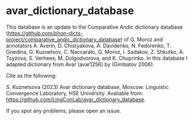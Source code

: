 # avar_dictionary_database

This database is an update to the Comparative Andic dictionary database (https://github.com/phon-dicts-project/comparative_andic_dictionary_database) of G. Moroz and annotators A. Averin, D. Chistyakova, A. Davidenko, N. Fedorenko, T. Gnedina, G. Kuznetsov, C. Naccarato, G. Moroz, I. Sadakov, Z. Shkutko, A. Tsyzova, S. Verhees, M. Dolgodvorova, and K. Chuprinko.
In this database I adapted dictionary from Avar (avar1256) by (Gimbatov 2006).

Cite as the following:

S. Kuznetsova (2023) Avar dictionary database, Moscow: Linguistic Convergence Laboratory, HSE University. Available from: https://github.com/LingConLab/avar_dictionary_database.

If you spot any problems, please open an issue.
